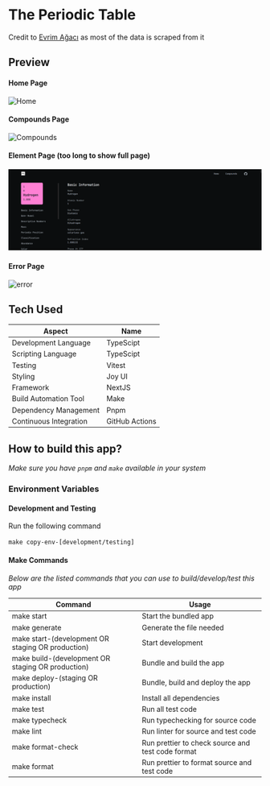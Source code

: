 # The Periodic Table

Credit to [Evrim Ağacı](https://github.com/evrimagaci) as most of the data is scraped from it

## Preview

#### Home Page

![Home](test/snapshot/snapshot-images/pc/dark/home.png 'Home')

#### Compounds Page

![Compounds](test/snapshot/snapshot-images/pc/dark/compounds.png 'Compounds')

#### Element Page (too long to show full page)

![Element](docs/element.png 'Element')

#### Error Page

![error](test/snapshot/snapshot-images/pc/dark/error.png 'Error')

## Tech Used

| Aspect                 | Name           |
| ---------------------- | -------------- |
| Development Language   | TypeScipt      |
| Scripting Language     | TypeScipt      |
| Testing                | Vitest         |
| Styling                | Joy UI         |
| Framework              | NextJS         |
| Build Automation Tool  | Make           |
| Dependency Management  | Pnpm           |
| Continuous Integration | GitHub Actions |

## How to build this app?

_*Make sure you have `pnpm` and `make` available in your system*_

### Environment Variables

#### Development and Testing

Run the following command

`make copy-env-[development/testing]`

#### Make Commands

_*Below are the listed commands that you can use to build/develop/test this app*_

| Command                                           | Usage                                             |
| ------------------------------------------------- | ------------------------------------------------- |
| make start                                        | Start the bundled app                             |
| make generate                                     | Generate the file needed                          |
| make start-(development OR staging OR production) | Start development                                 |
| make build-(development OR staging OR production) | Bundle and build the app                          |
| make deploy-(staging OR production)               | Bundle, build and deploy the app                  |
| make install                                      | Install all dependencies                          |
| make test                                         | Run all test code                                 |
| make typecheck                                    | Run typechecking for source code                  |
| make lint                                         | Run linter for source and test code               |
| make format-check                                 | Run prettier to check source and test code format |
| make format                                       | Run prettier to format source and test code       |
